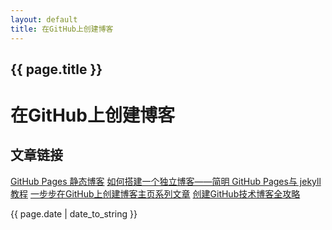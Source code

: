 ```yaml
---
layout: default
title: 在GitHub上创建博客
---
```

<h2>{{ page.title }}</h2>

# 在GitHub上创建博客

## 文章链接
[GitHub Pages 静态博客](href="http://alfred-sun.github.io/blog/2014/12/05/github-pages/)
[如何搭建一个独立博客——简明 GitHub Pages与 jekyll 教程](http://www.cnfeat.com/blog/2014/05/11/how-to-build-a-blog/)
[一步步在GitHub上创建博客主页系列文章](http://www.pchou.info/ssgithubPage/2013-01-03-build-github-blog-page-01.html)
[创建GitHub技术博客全攻略](http://blog.csdn.net/renfufei/article/details/37725057/)

<p>{{ page.date | date_to_string }}</p>